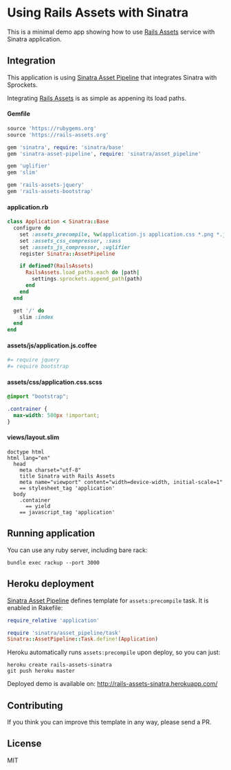 # Using Rails Assets with Sinatra

This is a minimal demo app showing how to use [Rails Assets](https://rails-assets.org) service with Sinatra application.

## Integration

This application is using [Sinatra Asset Pipeline](https://github.com/kalasjocke/sinatra-asset-pipeline) that integrates Sinatra with Sprockets.

Integrating [Rails Assets](https://rails-assets.org/) is as simple as appening its load paths.

#### Gemfile

```ruby
source 'https://rubygems.org'
source 'https://rails-assets.org'

gem 'sinatra', require: 'sinatra/base'
gem 'sinatra-asset-pipeline', require: 'sinatra/asset_pipeline'

gem 'uglifier'
gem 'slim'

gem 'rails-assets-jquery'
gem 'rails-assets-bootstrap'
```

#### application.rb

```ruby
class Application < Sinatra::Base
  configure do
    set :assets_precompile, %w(application.js application.css *.png *.jpg *.svg *.eot *.ttf *.woff)
    set :assets_css_compressor, :sass
    set :assets_js_compressor, :uglifier
    register Sinatra::AssetPipeline

    if defined?(RailsAssets)
      RailsAssets.load_paths.each do |path|
        settings.sprockets.append_path(path)
      end
    end
  end

  get '/' do
    slim :index
  end
end
```

#### assets/js/application.js.coffee

```coffee
#= require jquery
#= require bootstrap
```

#### assets/css/application.css.scss

```scss
@import "bootstrap";

.contrainer {
  max-width: 500px !important;
}
```

#### views/layout.slim

```slim
doctype html
html lang="en"
  head
    meta charset="utf-8"
    title Sinatra with Rails Assets
    meta name="viewport" content="width=device-width, initial-scale=1"
    == stylesheet_tag 'application'
  body
    .container
      == yield
    == javascript_tag 'application'
```

## Running application

You can use any ruby server, including bare rack:

```
bundle exec rackup --port 3000
```

## Heroku deployment

[Sinatra Asset Pipeline](https://github.com/kalasjocke/sinatra-asset-pipeline) defines template for `assets:precompile` task. It is enabled in Rakefile:

```ruby
require_relative 'application'

require 'sinatra/asset_pipeline/task'
Sinatra::AssetPipeline::Task.define!(Application)
```

Heroku automatically runs `assets:precompile` upon deploy, so you can just:

```
heroku create rails-assets-sinatra
git push heroku master
```

Deployed demo is available on: http://rails-assets-sinatra.herokuapp.com/

## Contributing

If you think you can improve this template in any way, please send a PR.

## License

MIT
